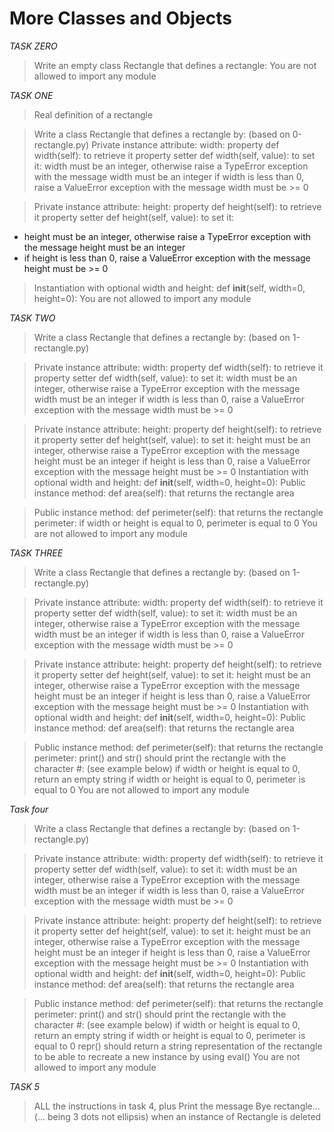 # More Classes and Objects

*TASK ZERO*
> Write an empty class Rectangle that defines a rectangle:
> You are not allowed to import any module

*TASK ONE*
>Real definition of a rectangle

> Write a class Rectangle that defines a rectangle by: (based on 0-rectangle.py)
> Private instance attribute: width:
> property def width(self): to retrieve it
> property setter def width(self, value): to set it:
> width must be an integer, otherwise raise a TypeError exception with the message width must be an integer
> if width is less than 0, raise a ValueError exception with the message width must be >= 0

> Private instance attribute: height:
> property def height(self): to retrieve it
> property setter def height(self, value): to set it:
* height must be an integer, otherwise raise a TypeError exception with the message height must be an integer
* if height is less than 0, raise a ValueError exception with the message height must be >= 0

> Instantiation with optional width and height: def __init__(self, width=0, height=0):
> You are not allowed to import any module

*TASK TWO*
> Write a class Rectangle that defines a rectangle by: (based on 1-rectangle.py)

> Private instance attribute: width:
> property def width(self): to retrieve it
> property setter def width(self, value): to set it:
> width must be an integer, otherwise raise a TypeError exception with the message width must be an integer
> if width is less than 0, raise a ValueError exception with the message width must be >= 0

> Private instance attribute: height:
> property def height(self): to retrieve it
> property setter def height(self, value): to set it:
> height must be an integer, otherwise raise a TypeError exception with the message height must be an integer
> if height is less than 0, raise a ValueError exception with the message height must be >= 0
> Instantiation with optional width and height: def __init__(self, width=0, height=0):
> Public instance method: def area(self): that returns the rectangle area

> Public instance method: def perimeter(self): that returns the rectangle perimeter:
> if width or height is equal to 0, perimeter is equal to 0
> You are not allowed to import any module

*TASK THREE*
> Write a class Rectangle that defines a rectangle by: (based on 1-rectangle.py)

> Private instance attribute: width:
> property def width(self): to retrieve it
> property setter def width(self, value): to set it:
> width must be an integer, otherwise raise a TypeError exception with the message width must be an integer
> if width is less than 0, raise a ValueError exception with the message width must be >= 0

> Private instance attribute: height:
> property def height(self): to retrieve it
> property setter def height(self, value): to set it:
> height must be an integer, otherwise raise a TypeError exception with the message height must be an integer
> if height is less than 0, raise a ValueError exception with the message height must be >= 0
> Instantiation with optional width and height: def __init__(self, width=0, height=0):
> Public instance method: def area(self): that returns the rectangle area

> Public instance method: def perimeter(self): that returns the rectangle perimeter:
> print() and str() should print the rectangle with the character #: (see example below)
> if width or height is equal to 0, return an empty string
> if width or height is equal to 0, perimeter is equal to 0
> You are not allowed to import any module

*Task four*
> Write a class Rectangle that defines a rectangle by: (based on 1-rectangle.py)

> Private instance attribute: width:
> property def width(self): to retrieve it
> property setter def width(self, value): to set it:
> width must be an integer, otherwise raise a TypeError exception with the message width must be an integer
> if width is less than 0, raise a ValueError exception with the message width must be >= 0

> Private instance attribute: height:
> property def height(self): to retrieve it
> property setter def height(self, value): to set it:
> height must be an integer, otherwise raise a TypeError exception with the message height must be an integer
> if height is less than 0, raise a ValueError exception with the message height must be >= 0
> Instantiation with optional width and height: def __init__(self, width=0, height=0):
> Public instance method: def area(self): that returns the rectangle area

> Public instance method: def perimeter(self): that returns the rectangle perimeter:
> print() and str() should print the rectangle with the character #: (see example below)
> if width or height is equal to 0, return an empty string
> if width or height is equal to 0, perimeter is equal to 0
> repr() should return a string representation of the rectangle to be able to recreate a new instance by using eval()
> You are not allowed to import any module

*TASK 5*
> ALL the instructions in task 4, plus
> Print the message Bye rectangle... (... being 3 dots not ellipsis) when an instance of Rectangle is deleted

